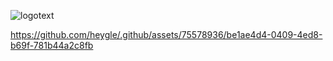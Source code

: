![logotext](https://github.com/heygle/.github/assets/75578936/0a4a8f5d-8a8b-4b60-b2f7-e3b8597b4190)



https://github.com/heygle/.github/assets/75578936/be1ae4d4-0409-4ed8-b69f-781b44a2c8fb

